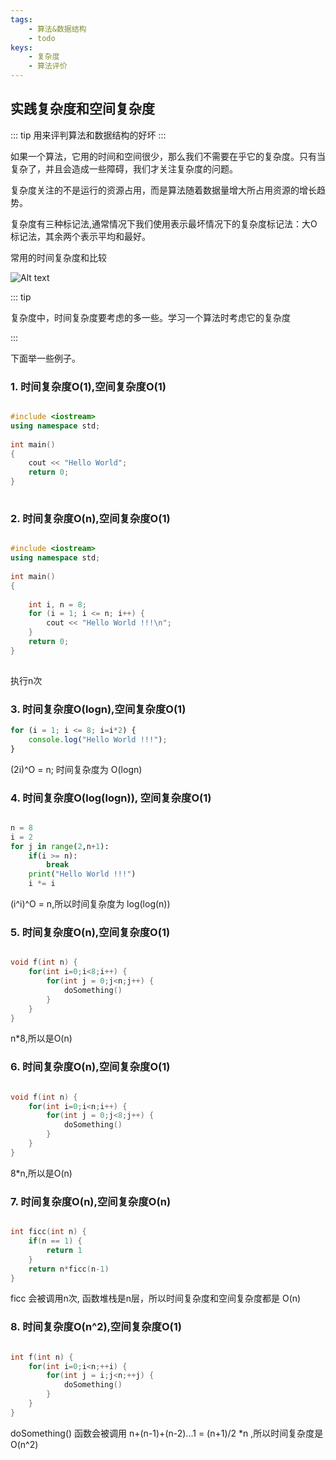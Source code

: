 ```yaml
---
tags:
    - 算法&数据结构
    - todo
keys:
    - 复杂度
    - 算法评价
---
```

## 实践复杂度和空间复杂度
::: tip
用来评判算法和数据结构的好坏
:::

如果一个算法，它用的时间和空间很少，那么我们不需要在乎它的复杂度。只有当复杂了，并且会造成一些障碍，我们才关注复杂度的问题。

复杂度关注的不是运行的资源占用，而是算法随着数据量增大所占用资源的增长趋势。

复杂度有三种标记法,通常情况下我们使用表示最坏情况下的复杂度标记法：大O标记法，其余两个表示平均和最好。



常用的时间复杂度和比较

![Alt text](./../../../asserts/timec.png)

::: tip

复杂度中，时间复杂度要考虑的多一些。学习一个算法时考虑它的复杂度

:::

下面举一些例子。

### 1. 时间复杂度O(1),空间复杂度O(1)

```cpp

#include <iostream>
using namespace std;
 
int main()
{
    cout << "Hello World";
    return 0;
}
 
```

### 2. 时间复杂度O(n),空间复杂度O(1)

```cpp

#include <iostream>
using namespace std;
 
int main()
{
 
    int i, n = 8;
    for (i = 1; i <= n; i++) {
        cout << "Hello World !!!\n";
    }
    return 0;
}
 
```
执行n次

### 3. 时间复杂度O(logn),空间复杂度O(1)

```js
for (i = 1; i <= 8; i=i*2) {
    console.log("Hello World !!!");
}
```
(2i)^O = n; 时间复杂度为 O(logn)
### 4. 时间复杂度O(log(logn)), 空间复杂度O(1)

```python

n = 8
i = 2
for j in range(2,n+1):
    if(i >= n):
        break
    print("Hello World !!!")  
    i *= i

```
(i^i)^O = n,所以时间复杂度为 log(log(n))
### 5. 时间复杂度O(n),空间复杂度O(1)

```cpp

void f(int n) {
    for(int i=0;i<8;i++) {
        for(int j = 0;j<n;j++) {
            doSomething()
        }
    }
}
```
n*8,所以是O(n)

### 6. 时间复杂度O(n),空间复杂度O(1)

```cpp

void f(int n) {
    for(int i=0;i<n;i++) {
        for(int j = 0;j<8;j++) {
            doSomething()
        }
    }
}
```
8*n,所以是O(n)

### 7. 时间复杂度O(n),空间复杂度O(n)


```cpp

int ficc(int n) {
    if(n == 1) {
        return 1
    }
    return n*ficc(n-1)
}

```
ficc 会被调用n次, 函数堆栈是n层，所以时间复杂度和空间复杂度都是 O(n)

### 8. 时间复杂度O(n^2),空间复杂度O(1)

```cpp

int f(int n) {
    for(int i=0;i<n;++i) {
        for(int j = i;j<n;++j) {
            doSomething()
        }
    }
}

```
doSomething() 函数会被调用 n+(n-1)+(n-2)...1 = (n+1)/2 *n ,所以时间复杂度是 O(n^2)
